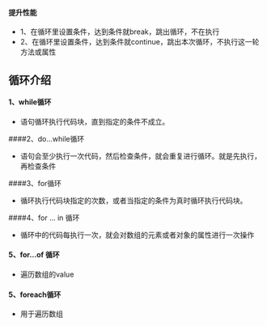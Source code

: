 #### 提升性能

* 1、在循环里设置条件，达到条件就break，跳出循环，不在执行
* 2、在循环里设置条件，达到条件就continue，跳出本次循环，不执行这一轮方法或属性

## 循环介绍

#### 1、while循环

* 语句循环执行代码块，直到指定的条件不成立。

####2、do...while循环

* 语句会至少执行一次代码，然后检查条件，就会重复进行循环。就是先执行，再检查条件

####3、for循环

* 循环执行代码块指定的次数，或者当指定的条件为真时循环执行代码块。

####4、for ... in 循环

* 循环中的代码每执行一次，就会对数组的元素或者对象的属性进行一次操作

#### 5、for…of 循环

* 遍历数组的value

#### 5、foreach循环

* 用于遍历数组